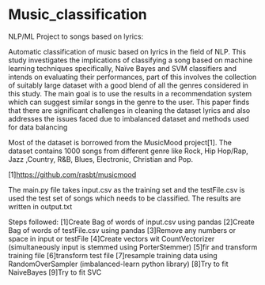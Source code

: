 # Music_classification
NLP/ML Project to songs based on lyrics:

Automatic classification of music based on lyrics in the field of NLP. 
This study investigates the implications of classifying a song based on machine learning techniques specifically, 
Naïve Bayes and SVM classifiers and intends on evaluating their performances, part of this involves the collection of suitably 
large dataset with a good blend of all the genres considered in this study. 
The main goal is to use the results in a recommendation system which can suggest similar songs in the genre to the user. 
This paper finds that there are significant challenges in cleaning the dataset lyrics and also addresses the issues faced 
due to imbalanced dataset and methods used for data balancing

Most of the dataset is borrowed from the MusicMood project[1]. The dataset contains 1000 songs from different genre 
like Rock, Hip Hop/Rap, Jazz ,Country, R&B, Blues, Electronic, Christian and Pop.


[1]https://github.com/rasbt/musicmood

The main.py file takes input.csv as the training set and the testFile.csv is used the test set of songs which needs to be classified.
The results are written in output.txt

Steps followed:
[1]Create Bag of words of input.csv using pandas
[2]Create Bag of words of testFile.csv using pandas
[3]Remove any numbers or space in input or testFile
[4]Create vectors wit CountVectorizer  (simultaneously input is stemmed using PorterStemmer)
[5]fir and transform training file
[6]transform test file
[7]resample training data using RandomOverSampler (imbalanced-learn python library)
[8]Try to fit NaiveBayes
[9]Try to fit SVC

